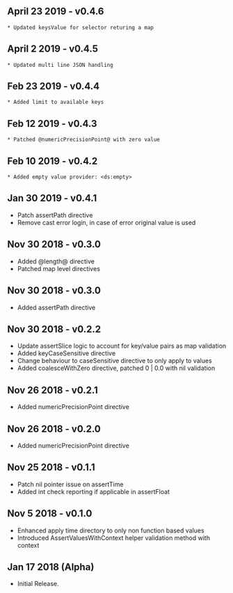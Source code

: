 ## April 23 2019 - v0.4.6
    * Updated keysValue for selector returing a map

## April 2 2019 - v0.4.5
    * Updated multi line JSON handling 
    
## Feb 23 2019 - v0.4.4
    * Added limit to available keys

## Feb 12 2019 - v0.4.3
    * Patched @numericPrecisionPoint@ with zero value

## Feb 10 2019 - v0.4.2
    * Added empty value provider: <ds:empty>

## Jan 30 2019 - v0.4.1
   * Patch assertPath directive
   * Remove cast error login, in case of error original value is used
    
## Nov 30 2018 - v0.3.0
   * Added @length@ directive
   * Patched map level directives

## Nov 30 2018 - v0.3.0
   * Added assertPath directive

## Nov 30 2018 - v0.2.2
   * Update assertSlice logic to account for key/value pairs as map validation
   * Added keyCaseSensitive directive
   * Change behaviour to caseSensitive directive to only apply to values
   * Added coalesceWithZero directive, patched 0 | 0.0 with nil validation

## Nov 26 2018 - v0.2.1
   * Added numericPrecisionPoint directive

## Nov 26 2018 - v0.2.0
   * Added numericPrecisionPoint directive

## Nov 25 2018 - v0.1.1
   * Patch nil pointer issue on assertTime
   * Added int check reporting if applicable in assertFloat
    
## Nov 5 2018 - v0.1.0
  * Enhanced apply time directory to only non function based values
  * Introduced AssertValuesWithContext helper validation method with context
  
## Jan 17 2018 (Alpha)
  * Initial Release.
